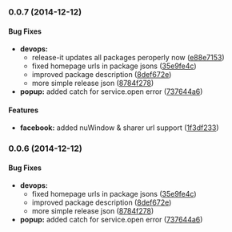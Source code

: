 ### 0.0.7 (2014-12-12)


#### Bug Fixes

* **devops:**
  * release-it updates all packages peroperly now ([e88e7153](https://github.com/electblake/browser-share-links/commit/e88e7153e86bc399daed3497303e5943d81c540e))
  * fixed homepage urls in package jsons ([35e9fe4c](https://github.com/electblake/browser-share-links/commit/35e9fe4c6e6d54f19a69907e7b47b8c0aeaa9c97))
  * improved package description ([8def672e](https://github.com/electblake/browser-share-links/commit/8def672e53bca18afc6e552a96628b3e729a7009))
  * more simple release json ([8784f278](https://github.com/electblake/browser-share-links/commit/8784f278320534e796d47a5ce27f0e4ce8a7e000))
* **popup:** added catch for service.open error ([737644a6](https://github.com/electblake/browser-share-links/commit/737644a633bb0817aa0d6c5b8803335a63ee8b6d))


#### Features

* **facebook:** added nuWindow & sharer url support ([1f3df233](https://github.com/electblake/browser-share-links/commit/1f3df233f59a9c55f7cfd3aead9966ee073eeda3))


### 0.0.6 (2014-12-12)


#### Bug Fixes

* **devops:**
  * fixed homepage urls in package jsons ([35e9fe4c](https://github.com/electblake/browser-share-links/commit/35e9fe4c6e6d54f19a69907e7b47b8c0aeaa9c97))
  * improved package description ([8def672e](https://github.com/electblake/browser-share-links/commit/8def672e53bca18afc6e552a96628b3e729a7009))
  * more simple release json ([8784f278](https://github.com/electblake/browser-share-links/commit/8784f278320534e796d47a5ce27f0e4ce8a7e000))
* **popup:** added catch for service.open error ([737644a6](https://github.com/electblake/browser-share-links/commit/737644a633bb0817aa0d6c5b8803335a63ee8b6d))

